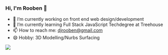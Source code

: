 ### Hi, I'm Rooben 👋

- 🔭 I’m currently working on front end web design/development
- 🌱 I’m currently learning Full Stack JavaScript Techdegree at Treehouse
- 📫 How to reach me: djrooben@gmail.com
- 😄 Hobby: 3D Modelling/Nurbs Surfacing

<img src="https://github-readme-stats.vercel.app/api?username=rooben-s&&show_icons=true&title_color=ecf4f3&icon_color=5ff4ee&text_color=d3d4d8&bg_color=1989ac">
